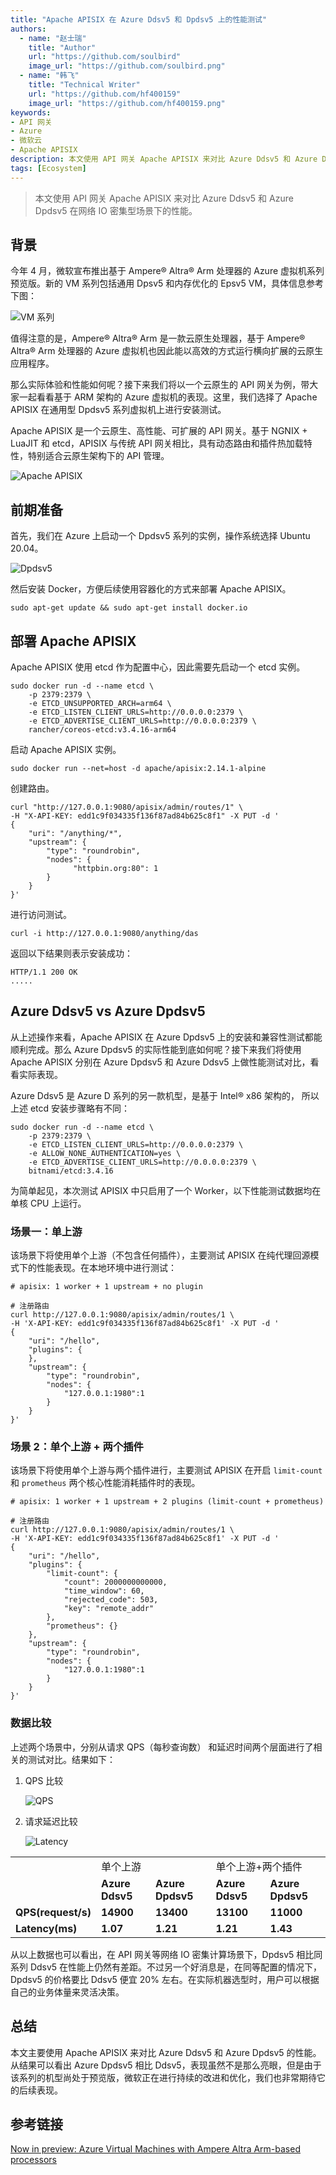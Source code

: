 ```yaml
---
title: "Apache APISIX 在 Azure Ddsv5 和 Dpdsv5 上的性能测试"
authors:
  - name: "赵士瑞"
    title: "Author"
    url: "https://github.com/soulbird"
    image_url: "https://github.com/soulbird.png"
  - name: "韩飞"
    title: "Technical Writer"
    url: "https://github.com/hf400159"
    image_url: "https://github.com/hf400159.png"
keywords: 
- API 网关
- Azure
- 微软云
- Apache APISIX
description: 本文使用 API 网关 Apache APISIX 来对比 Azure Ddsv5 和 Azure Dpdsv5 在网络 IO 密集型场景下的性能。
tags: [Ecosystem]
---
```


> 本文使用 API 网关 Apache APISIX 来对比 Azure Ddsv5 和 Azure Dpdsv5 在网络 IO 密集型场景下的性能。

<!--truncate-->

## 背景

今年 4 月，微软宣布推出基于 Ampere® Altra® Arm 处理器的 Azure 虚拟机系列预览版。新的 VM 系列包括通用 Dpsv5 和内存优化的 Epsv5 VM，具体信息参考下图：

![VM 系列](https://static.apiseven.com/2022/blog/0808/1.png)

值得注意的是，Ampere® Altra® Arm 是一款云原生处理器，基于 Ampere® Altra® Arm 处理器的 Azure 虚拟机也因此能以高效的方式运行横向扩展的云原生应用程序。

那么实际体验和性能如何呢？接下来我们将以一个云原生的 API 网关为例，带大家一起看看基于 ARM 架构的 Azure 虚拟机的表现。这里，我们选择了 Apache APISIX 在通用型 Dpdsv5 系列虚拟机上进行安装测试。

Apache APISIX 是一个云原生、高性能、可扩展的 API 网关。基于 NGNIX + LuaJIT 和 etcd，APISIX 与传统 API 网关相比，具有动态路由和插件热加载特性，特别适合云原生架构下的 API 管理。

![Apache APISIX](https://static.apiseven.com/2022/blog/0808/2.png)

## 前期准备

首先，我们在 Azure 上启动一个 Dpdsv5 系列的实例，操作系统选择 Ubuntu 20.04。

![Dpdsv5](https://static.apiseven.com/2022/blog/0808/3.jpeg)

然后安装 Docker，方便后续使用容器化的方式来部署 Apache APISIX。

```shell
sudo apt-get update && sudo apt-get install docker.io
```

## 部署 Apache APISIX

Apache APISIX 使用 etcd 作为配置中心，因此需要先启动一个 etcd 实例。

```shell
sudo docker run -d --name etcd \
    -p 2379:2379 \
    -e ETCD_UNSUPPORTED_ARCH=arm64 \
    -e ETCD_LISTEN_CLIENT_URLS=http://0.0.0.0:2379 \
    -e ETCD_ADVERTISE_CLIENT_URLS=http://0.0.0.0:2379 \
    rancher/coreos-etcd:v3.4.16-arm64
```

启动 Apache APISIX 实例。

```shell
sudo docker run --net=host -d apache/apisix:2.14.1-alpine
```

创建路由。

```shell
curl "http://127.0.0.1:9080/apisix/admin/routes/1" \
-H "X-API-KEY: edd1c9f034335f136f87ad84b625c8f1" -X PUT -d '
{  
    "uri": "/anything/*",
    "upstream": {
        "type": "roundrobin",
        "nodes": {
              "httpbin.org:80": 1
        }
    }
}'
```

进行访问测试。

```shell
curl -i http://127.0.0.1:9080/anything/das
```

返回以下结果则表示安装成功：

```shell
HTTP/1.1 200 OK
.....
```

## Azure Ddsv5 vs Azure Dpdsv5

从上述操作来看，Apache APISIX 在 Azure Dpdsv5 上的安装和兼容性测试都能顺利完成。那么 Azure Dpdsv5 的实际性能到底如何呢？接下来我们将使用 Apache APISIX 分别在 Azure Dpdsv5 和  Azure Ddsv5 上做性能测试对比，看看实际表现。

Azure Ddsv5 是 Azure D 系列的另一款机型，是基于 Intel® x86 架构的， 所以上述 etcd 安装步骤略有不同：

```shell
sudo docker run -d --name etcd \
    -p 2379:2379 \
    -e ETCD_LISTEN_CLIENT_URLS=http://0.0.0.0:2379 \
    -e ALLOW_NONE_AUTHENTICATION=yes \
    -e ETCD_ADVERTISE_CLIENT_URLS=http://0.0.0.0:2379 \
    bitnami/etcd:3.4.16
```

为简单起见，本次测试 APISIX 中只启用了一个 Worker，以下性能测试数据均在单核 CPU 上运行。

### 场景一：单上游

该场景下将使用单个上游（不包含任何插件），主要测试 APISIX 在纯代理回源模式下的性能表现。在本地环境中进行测试：

```shell
# apisix: 1 worker + 1 upstream + no plugin

# 注册路由
curl http://127.0.0.1:9080/apisix/admin/routes/1 \
-H 'X-API-KEY: edd1c9f034335f136f87ad84b625c8f1' -X PUT -d '
{
    "uri": "/hello",
    "plugins": {
    },
    "upstream": {
        "type": "roundrobin",
        "nodes": {
            "127.0.0.1:1980":1
        }
    }
}'
```

### 场景 2：单个上游 + 两个插件

该场景下将使用单个上游与两个插件进行，主要测试 APISIX 在开启 `limit-count` 和 `prometheus` 两个核心性能消耗插件时的表现。

```shell
# apisix: 1 worker + 1 upstream + 2 plugins (limit-count + prometheus)

# 注册路由
curl http://127.0.0.1:9080/apisix/admin/routes/1 \
-H 'X-API-KEY: edd1c9f034335f136f87ad84b625c8f1' -X PUT -d '
{
    "uri": "/hello",
    "plugins": {
        "limit-count": {
            "count": 2000000000000,
            "time_window": 60,
            "rejected_code": 503,
            "key": "remote_addr"
        },
        "prometheus": {}
    },
    "upstream": {
        "type": "roundrobin",
        "nodes": {
            "127.0.0.1:1980":1
        }
    }
}'
```

### 数据比较

上述两个场景中，分别从请求 QPS（每秒查询数） 和延迟时间两个层面进行了相关的测试对比。结果如下：

1. QPS 比较

    ![QPS](https://static.apiseven.com/2022/blog/0808/4.png)

2. 请求延迟比较

    ![Latency](https://static.apiseven.com/2022/blog/0808/5.png)

<table>
    <tr>
        <td><b>  </b></td>
        <td colspan="2">单个上游</td>
        <td colspan="2">单个上游+两个插件</td>
    </tr>
    <tr>
        <td><b>  </b></td>
        <td><b>Azure Ddsv5</b></td>
        <td><b>Azure Dpdsv5</b></td>
        <td><b>Azure Ddsv5</b></td>
        <td><b>Azure Dpdsv5</b></td>
    </tr>
    <tr>
        <td><b>QPS(request/s)</b></td>
        <td><b>14900</b></td>
        <td><b>13400</b></td>
        <td><b>13100</b></td>
        <td><b>11000</b></td>
    </tr>
    <tr>
        <td><b>Latency(ms)</b></td>
        <td><b>1.07</b></td>
        <td><b>1.21</b></td>
        <td><b>1.21</b></td>
        <td><b>1.43</b></td>
    </tr>
    </table>

从以上数据也可以看出，在 API 网关等网络 IO 密集计算场景下，Dpdsv5 相比同系列 Ddsv5 在性能上仍然有差距。不过另一个好消息是，在同等配置的情况下，Dpdsv5 的价格要比 Ddsv5 便宜 20% 左右。在实际机器选型时，用户可以根据自己的业务体量来灵活决策。

## 总结

本文主要使用 Apache APISIX 来对比 Azure Ddsv5 和 Azure Dpdsv5 的性能。从结果可以看出 Azure Dpdsv5 相比 Ddsv5，表现虽然不是那么亮眼，但是由于该系列的机型尚处于预览版，微软正在进行持续的改进和优化，我们也非常期待它的后续表现。

## 参考链接

[Now in preview: Azure Virtual Machines with Ampere Altra Arm-based processors](https://azure.microsoft.com/en-us/blog/now-in-preview-azure-virtual-machines-with-ampere-altra-armbased-processors/)
